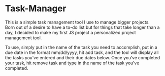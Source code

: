 # Task-Manager

This is a simple task management tool I use to manage bigger projects. Born out of a desire to have a to-do list but for things that take longer than a day, I decided to make my first JS project a personalized project management tool. 

To use, simply put in the name of the task you need to accomplish, put in a due date in the format mm/dd/yyyy, hit add task, and the tool will display all the tasks you've entered and their due dates below. Once you've completed your task, hit remove task and type in the name of the task you've completed.
